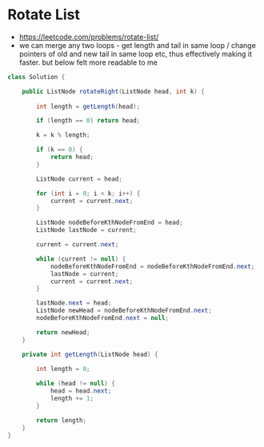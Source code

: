 # Rotate List

- https://leetcode.com/problems/rotate-list/
- we can merge any two loops - get length and tail in same loop / change pointers of old and new tail in same loop etc, thus effectively making it faster. but below felt more readable to me

```java
class Solution {

    public ListNode rotateRight(ListNode head, int k) {
        
        int length = getLength(head);

        if (length == 0) return head;

        k = k % length;

        if (k == 0) {
            return head;
        }

        ListNode current = head;

        for (int i = 0; i < k; i++) {
            current = current.next;
        }

        ListNode nodeBeforeKthNodeFromEnd = head;
        ListNode lastNode = current;

        current = current.next;

        while (current != null) {
            nodeBeforeKthNodeFromEnd = nodeBeforeKthNodeFromEnd.next;
            lastNode = current;
            current = current.next;
        }

        lastNode.next = head;
        ListNode newHead = nodeBeforeKthNodeFromEnd.next;
        nodeBeforeKthNodeFromEnd.next = null;

        return newHead;
    }

    private int getLength(ListNode head) {
        
        int length = 0;

        while (head != null) {
            head = head.next;
            length += 1;
        }

        return length;
    }
}
```
